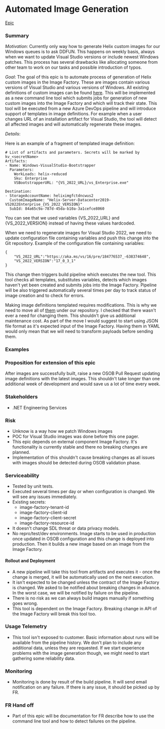 # Automated Image Generation

[Epic](https://github.com/dotnet/core-eng/issues/13997)

### Summary

*Motivation*: Currently only way how to generate Helix custom images for our Windows queues is to ask DDFUN. This happens on weekly basis, always when we want to update Visual Studio versions or include newest Windows patches. This process has several drawbacks like allocating someone from other team to work on our tasks and possible introduction of typos.


*Goal*: The goal of this epic is to automate process of generation of Helix custom images in the Image Factory. These are images contain various versions of Visual Studio and various versions of Windows. All existing definitions of custom images can be found [here](https://devdiv.visualstudio.com/XlabImageFactory/_git/ImageConfigurations?path=%2FMonthly%2FHelixBaseImages).
This will be implemented as a new command line tool which submits jobs for generation of new custom images into the Image Factory and which will track their state. This tool will be executed from a new Azure DevOps pipeline and will introduce support of templates in image definitions. For example when a user changes URL of an installation artifact for Visual Studio, the tool will detect all affected images and will automatically regenerate these images.

*Details*:

Here is an example of a fragment of templated image definition:
```
# List of artifacts and parameters. Secrets will be marked by kv_<secretName>
Artifacts:
- Name: Windows-VisualStudio-Bootstrapper
  Parameters:
    WorkLoads: helix-reduced
    Sku: Enterprise
    VSBootstrapperURL: "{VS_2022_URL}/vs_Enterprise.exe"

Destination:
- StorageAccountName: heliximgfctdncwus2
  CustomImageName: "Helix-Server-Datacenter2019-VS2022Enterprise_{VS_2022_VERSION}"
  SubId: 84a65c9a-787d-45da-b10a-3a1cefce8060
```

You can see that we used variables {VS_2022_URL} and {VS_2022_VERSION} instead of having these values hardcoded.

When we need to regenerate images for Visual Studio 2022, we need to update configuration file containing variables and push this change into the Git repository. Example of the configuration file containing variables:
```
{
    "VS_2022_URL":"https://aka.ms/vs/16/pre/184776537_-638374648",
    "VS_2022_VERSION":"17_0_3_1"
}
```

This change then triggers build pipeline which executes the new tool. This tool checks all templates, substitutes variables, detects which images haven't yet been created and submits jobs into the Image Factory. Pipeline will be also triggered automatically several times per day to track status of image creation and to check for errors.

Making image definitions templated requires modifications. This is why we need to move all of [them](https://devdiv.visualstudio.com/XlabImageFactory/_git/ImageConfigurations?path=%2FMonthly%2FHelixBaseImages) under our repository. I checked that there wasn't ever a need for changing them. This shouldn't give us additional maintenance cost. As part of the move I would suggest to start using JSON file format as it's expected input of the Image Factory. Having them in YAML would only mean that we will need to transform payloads before sending them.
### Examples



### Proposition for extension of this epic

After images are successfully built, raise a new OSOB Pull Request updating image definitions with the latest images. This shouldn't take longer than one additional week of development and would save us a lot of time every week.


### Stakeholders

- .NET Engineering Services

### Risk

- Unknow is a way how we patch Windows images
- POC for Visual Studio images was done before this one pager.
- This epic depends on external component Image Factory. It's functionality is currently stable and there no breaking changes are planned.
- Implementation of this shouldn't cause breaking changes as all issues with images should be detected during OSOB validation phase.


### Serviceability

- Tested by unit tests.
- Executed several times per day or when configuration is changed. We will see any issues immediately.
- Existing secrets:
	* image-factory-tenant-id
	* image-factory-client-id
	* image-factory-client-secret
	* image-factory-resource-id
- It doesn't change SDL threat or data privacy models.
- No repro/test/dev environments. Image starts to be used in production once updated in OSOB configuration and this change is deployed into production. Then it builds a new image based on an image from the Image Factory.

#### Rollout and Deployment
- A new pipeline will take this tool from artifacts and executes it - once the change is merged, it will be automatically used on the next execution.
- It isn't expected to be changed unless the contract of the Image Factory is changed. We asked to be notified about breaking changes in advance. In the worst case, we will be notified by failure on the pipeline.
- There is no risk as we can always build images manually if something goes wrong.
- This tool is dependent on the Image Factory. Breaking change in API of the Image Factory will break this tool too.

### Usage Telemetry
- This tool isn't exposed to customer. Basic information about runs will be available from the pipeline history. We don't plan to include any additional data, unless they are requested. If we start experience problems with the image generation though, we might need to start gathering some reliability data.

### Monitoring
- Monitoring is done by result of the build pipeline. It will send email notification on any failure. If there is any issue, it should be picked up by FR.

### FR Hand off
- Part of this epic will be documentation for FR describe how to use the command line tool and how to detect failures on the pipeline.
